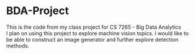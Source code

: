 # BDA-Project
This is the code from my class project for CS 7265 - Big Data Analytics  
I plan on using this project to explore machine vision topics. I would like to be able to construct an image generator and further explore detection methods. 